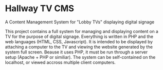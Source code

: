 Hallway TV CMS
=======================

A Content Management System for "Lobby TVs" displaying digital signage

This project contains a full system for managing and displaying content on a TV for the purpose of digital signage. Everything is written in PHP and the web languages (HTML, CSS, Javascript). It is intended to be displayed by attaching a computer to the TV and viewing the website generated by the system full screen. Beause it uses PHP, it must be run through a server setup (Apache + PHP or similiar). The system can be self-contained on the localhost, or viewed accross multiple client computers.

